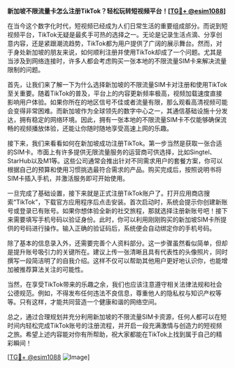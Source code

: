 **新加坡不限流量卡怎么注册TikTok？轻松玩转短视频平台！[[TG💪+ @esim1088](https://t.me/s/esim1088)]**

在当今这个数字化时代，短视频已经成为人们日常生活的重要组成部分。而说到短视频平台，TikTok无疑是最炙手可热的选择之一。无论是记录生活点滴、分享创意内容，还是紧跟潮流趋势，TikTok都为用户提供了广阔的展示舞台。然而，对于身处新加坡的朋友来说，如何顺利注册并使用TikTok却成了一个问题。尤其是当涉及到网络连接时，许多人都会考虑购买一张本地的不限流量SIM卡来解决流量限制的问题。

首先，让我们来了解一下为什么选择新加坡的不限流量SIM卡对注册和使用TikTok至关重要。随着TikTok的普及，平台上的内容更新频率极高，视频加载速度直接影响用户体验。如果你所在的地区信号不佳或者流量有限，那么观看高清视频可能会变得非常困难。而新加坡作为全球领先的数字中心之一，其通信基础设施十分发达，拥有稳定的网络环境。因此，拥有一张本地的不限流量SIM卡不仅能够确保流畅的视频播放体验，还能让你随时随地享受高速上网的乐趣。

接下来，我们来看看如何在新加坡成功注册TikTok。第一步当然是获取一张合适的SIM卡。市面上有许多提供无限流量服务的运营商可供选择，比如Singtel、StarHub以及M1等。这些公司通常会推出针对不同需求用户的套餐方案，你可以根据自己的预算和使用习惯挑选最符合需求的产品。购买完成后，按照说明书将SIM卡插入手机，并激活服务即可开始使用。

一旦完成了基础设置，接下来就是正式注册TikTok账户了。打开应用商店搜索“TikTok”，下载官方应用程序后点击安装。首次启动时，系统会提示你创建新账号或登录已有账号。如果你想体验全新的社交旅程，那就选择注册新账号吧！接下来需要填写手机号码以验证身份。此时，你可以利用刚刚购买的新加坡SIM卡所提供的号码进行操作。输入正确的验证码后，系统便会自动绑定你的手机号码。

除了基本的信息录入外，还需要完善个人资料部分。这一步骤虽然看似简单，但却是提升账号吸引力的关键所在。建议上传一张清晰且具有代表性的头像照片，同时撰写一段简洁明了的自我介绍。这样不仅可以帮助其他用户更好地认识你，也能增加被推荐算法关注的可能性。

当然，在享受TikTok带来的乐趣之余，我们也应该注意遵守相关法律法规和社会公德规范。例如，不得发布任何违法不良信息，尊重他人的隐私权与知识产权等等。只有这样，才能共同营造一个健康和谐的网络空间。

总之，通过合理规划并充分利用新加坡的不限流量SIM卡资源，任何人都可以在短时间内轻松完成TikTok账号的注册流程，并开启一段充满激情与创造力的短视频之旅。希望上述内容能对你有所帮助，祝大家都能在TikTok上找到属于自己的精彩瞬间！

[[TG💪+ @esim1088](https://t.me/s/esim1088) ![Image](https://i.postimg.cc/4NQfJmqS/Snipaste-2025-05-13-00-14-12.png)]